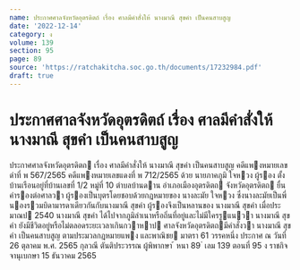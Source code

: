 ```yaml
---
name: ประกาศศาลจังหวัดอุตรดิตถ์ เรื่อง ศาลมีคำสั่งให้ นางมาณี สุขคำ เป็นคนสาบสูญ
date: '2022-12-14'
category: ง
volume: 139
section: 95
page: 89
source: 'https://ratchakitcha.soc.go.th/documents/17232984.pdf'
draft: true
---
```


# ประกาศศาลจังหวัดอุตรดิตถ์ เรื่อง ศาลมีคำสั่งให้ นางมาณี สุขคำ เป็นคนสาบสูญ

ประกาศศาลจังหวัดอุตรดิตถ เรื่อง ศาลมีคําสั่งให้ นางมาณี สุขคํา เป็นคนสาบสูญ คดีแพงหมายเลขดําที่ พ 567/2565 คดีแพงหมายเลขแดงที่ พ 712/2565 ด้วย นายภาคภูมิ ใจหวง ผู้รอง ตั้งบ้านเรือนอยู่ที่บ้านเลขที่ 1/2 หมู่ที่ 10 ตําบลบ้านดาน อําเภอเมืองอุตรดิตถ จังหวัดอุตรดิตถ ยื่นคํารองต่อศาลวา ผู้รองเป็นบุตรโดยชอบด้วยกฎหมายของ นางละมัย ใจหวง ซึ่งนางละมัยเป็นพี่นองรวมบิดามารดาเดียวกันกับนางมาณี สุขคํา ผู้รองจึงเป็นหลานของ นางมาณี สุขคํา เมื่อประมาณป 2540 นางมาณี สุขคํา ได้ไปจากภูมิลําเนาหรือถิ่นที่อยู่และไม่มีใครรูแนวา นางมาณี สุขคํา ยังมีชีวิตอยู่หรือไม่ตลอดระยะเวลาเกินกวาหาป ศาลจังหวัดอุตรดิตถมีคําสั่งวา นางมาณี สุขคํา เป็นคนสาบสูญ ตามประมวลกฎหมายแพง และพาณิชย มาตรา 61 วรรคหนึ่ง ประกาศ ณ วันที่ 26 ตุลาคม พ.ศ. 2565 กุลวณี ตันติประวรรณ ผู้พิพากษา ้ หนา 89 ่ เลม 139 ตอนที่ 95 ง ราชกิจจานุเบกษา 15 ธันวาคม 2565
